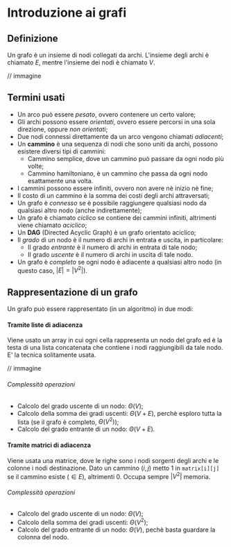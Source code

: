 # Introduzione ai grafi
## Definizione
Un grafo è un insieme di nodi collegati da archi.
L'insieme degli archi è chiamato $E$, mentre l'insieme dei nodi è chiamato $V$.

// immagine

## Termini usati
- Un arco può essere *pesato*, ovvero contenere un certo valore;
- Gli archi possono essere *orientati*, ovvero essere percorsi in una sola direzione, oppure *non orientati*;
- Due nodi connessi direttamente da un arco vengono chiamati *adiacenti*;
- Un **cammino** è una sequenza di nodi che sono uniti da archi, possono esistere diversi tipi di cammini:
	- Cammino semplice, dove un cammino può passare da ogni nodo più volte;
	- Cammino hamiltoniano, è un cammino che passa da ogni nodo esattamente una volta.
- I cammini possono essere infiniti, ovvero non avere nè inizio nè fine;
- Il costo di un cammino è la somma dei costi degli archi attraversati;
- Un grafo è *connesso* se è possibile raggiungere qualsiasi nodo da qualsiasi altro nodo (anche indirettamente);
- Un grafo è chiamato *ciclico* se contiene dei cammini infiniti, altrimenti viene chiamato *aciclico*;
- Un **DAG** (Directed Acyclic Graph) è un grafo orientato aciclico;
- Il *grado* di un nodo è il numero di archi in entrata e uscita, in particolare:
	- Il grado *entrante* è il numero di archi in entrata di tale nodo;
	- Il grado *uscente* è il numero di archi in uscita di tale nodo.
- Un grafo è *completo* se ogni nodo è adiacente a qualsiasi altro nodo (in questo caso, $|E| = |V^2|$).

## Rappresentazione di un grafo
Un grafo può essere rappresentato (in un algoritmo) in due modi:

#### Tramite liste di adiacenza
Viene usato un array in cui ogni cella rappresenta un nodo del grafo ed è la testa di una lista concatenata che contiene i nodi raggiungibili da tale nodo.
E' la tecnica solitamente usata.

// immagine

###### Complessità operazioni
- Calcolo del grado uscente di un nodo: $\Theta(V)$;
- Calcolo della somma dei gradi uscenti: $\Theta(V+E)$, perchè esploro tutta la lista (se il grafo è completo, $\Theta(V^2)$);
- Calcolo del grado entrante di un nodo: $\Theta(V+E)$.

#### Tramite matrici di adiacenza
Viene usata una matrice, dove le righe sono i nodi sorgenti degli archi e le colonne i nodi destinazione.
Dato un cammino $(i, j)$ metto $1$ in ```matrix[i][j]``` se il cammino esiste ($\in E$), altrimenti $0$.
Occupa sempre $|V^2|$ memoria.

###### Complessità operazioni
- Calcolo del grado uscente di un nodo: $\Theta(V)$;
- Calcolo della somma dei gradi uscenti: $\Theta(V^2)$;
- Calcolo del grado entrante di un nodo: $\Theta(V)$, pechè basta guardare la colonna del nodo.